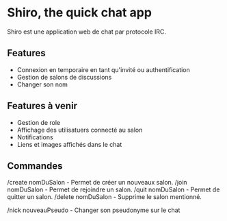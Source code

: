 # Shiro, the quick chat app

Shiro est une application web de chat par protocole IRC. 

## Features

- Connexion en temporaire en tant qu'invité ou authentification
- Gestion de salons de discussions
- Changer son nom

## Features à venir

- Gestion de role
- Affichage des utilisatuers connecté au salon
- Notifications
- Liens et images affichés dans le chat

## Commandes

/create nomDuSalon - Permet de créer un nouveaux salon.
/join nomDuSalon - Permet de rejoindre un salon.
/quit nomDuSalon - Permet de quitter un salon.
/delete nomDuSalon - Supprime le salon mentionné.

/nick nouveauPseudo - Changer son pseudonyme sur le chat
